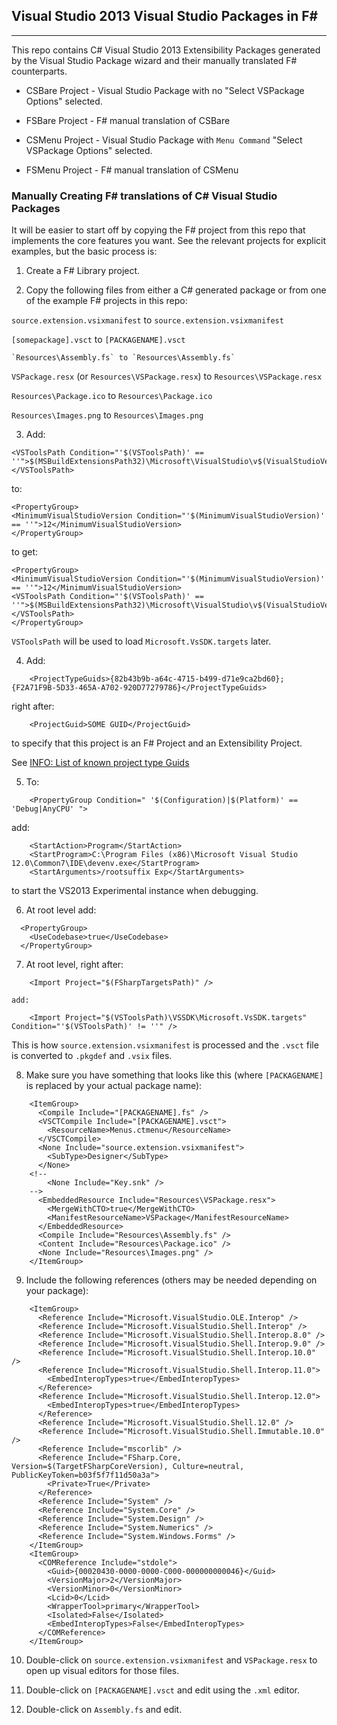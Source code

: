 ## Visual Studio 2013 Visual Studio Packages in F#
---

This repo contains C# Visual Studio 2013 Extensibility Packages generated
by the Visual Studio Package wizard and their manually translated F#
counterparts.

* CSBare Project - Visual Studio Package with no "Select VSPackage Options"
  selected.

* FSBare Project - F# manual translation of CSBare

* CSMenu Project - Visual Studio Package with `Menu Command` "Select
  VSPackage Options" selected.

* FSMenu Project - F# manual translation of CSMenu

### Manually Creating F# translations of C# Visual Studio Packages

It will be easier to start off by copying the F# project from this repo
that implements the core features you want. See the relevant projects for
explicit examples, but the basic process is:

1. Create a F# Library project.

2. Copy the following files from either a C# generated package or from one of
   the example F# projects in this repo:

`source.extension.vsixmanifest` to `source.extension.vsixmanifest`

   `[somepackage].vsct` to `[PACKAGENAME].vsct`

    `Resources\Assembly.fs` to `Resources\Assembly.fs`

   `VSPackage.resx` (or `Resources\VSPackage.resx`) to `Resources\VSPackage.resx`

   `Resources\Package.ico` to `Resources\Package.ico`

   `Resources\Images.png` to `Resources\Images.png`

3. Add:

```
<VSToolsPath Condition="'$(VSToolsPath)' ==
''">$(MSBuildExtensionsPath32)\Microsoft\VisualStudio\v$(VisualStudioVersion)</VSToolsPath>
```

   to:

```
<PropertyGroup>
<MinimumVisualStudioVersion Condition="'$(MinimumVisualStudioVersion)' == ''">12</MinimumVisualStudioVersion>
</PropertyGroup>
```

   to get:

```
<PropertyGroup>
<MinimumVisualStudioVersion Condition="'$(MinimumVisualStudioVersion)' == ''">12</MinimumVisualStudioVersion>
<VSToolsPath Condition="'$(VSToolsPath)' == ''">$(MSBuildExtensionsPath32)\Microsoft\VisualStudio\v$(VisualStudioVersion)</VSToolsPath>
</PropertyGroup>
```

`VSToolsPath` will be used to load `Microsoft.VsSDK.targets` later.

4. Add:
```
    <ProjectTypeGuids>{82b43b9b-a64c-4715-b499-d71e9ca2bd60};{F2A71F9B-5D33-465A-A702-920D77279786}</ProjectTypeGuids>
```

   right after:

```
    <ProjectGuid>SOME GUID</ProjectGuid>
```

   to specify that this project is an F# Project and an Extensibility Project.

   See
   [INFO: List of known project type Guids](http://www.mztools.com/articles/2008/mz2008017.aspx)

5. To:

```
    <PropertyGroup Condition=" '$(Configuration)|$(Platform)' == 'Debug|AnyCPU' ">
```
   add:
```
    <StartAction>Program</StartAction>
    <StartProgram>C:\Program Files (x86)\Microsoft Visual Studio 12.0\Common7\IDE\devenv.exe</StartProgram>
    <StartArguments>/rootsuffix Exp</StartArguments>
```

to start the VS2013 Experimental instance when debugging.

6. At root level add:

```
  <PropertyGroup>
    <UseCodebase>true</UseCodebase>
  </PropertyGroup>
```

7. At root level, right after:

```
    <Import Project="$(FSharpTargetsPath)" />
```

    add:

```
    <Import Project="$(VSToolsPath)\VSSDK\Microsoft.VsSDK.targets" Condition="'$(VSToolsPath)' != ''" />
```

This is how `source.extension.vsixmanifest` is processed and the `.vsct` file
    is converted to `.pkgdef` and `.vsix` files.

8. Make sure you have something that looks like this (where `[PACKAGENAME]`
   is replaced by your actual package name):

```
    <ItemGroup>
      <Compile Include="[PACKAGENAME].fs" />
      <VSCTCompile Include="[PACKAGENAME].vsct">
        <ResourceName>Menus.ctmenu</ResourceName>
      </VSCTCompile>
      <None Include="source.extension.vsixmanifest">
        <SubType>Designer</SubType>
      </None>
    <!--
        <None Include="Key.snk" />
    -->
      <EmbeddedResource Include="Resources\VSPackage.resx">
        <MergeWithCTO>true</MergeWithCTO>
        <ManifestResourceName>VSPackage</ManifestResourceName>
      </EmbeddedResource>
      <Compile Include="Resources\Assembly.fs" />
      <Content Include="Resources\Package.ico" />
      <None Include="Resources\Images.png" />
    </ItemGroup>
```

9. Include the following references (others may be needed depending on your
    package):

```
    <ItemGroup>
      <Reference Include="Microsoft.VisualStudio.OLE.Interop" />
      <Reference Include="Microsoft.VisualStudio.Shell.Interop" />
      <Reference Include="Microsoft.VisualStudio.Shell.Interop.8.0" />
      <Reference Include="Microsoft.VisualStudio.Shell.Interop.9.0" />
      <Reference Include="Microsoft.VisualStudio.Shell.Interop.10.0" />
      <Reference Include="Microsoft.VisualStudio.Shell.Interop.11.0">
        <EmbedInteropTypes>true</EmbedInteropTypes>
      </Reference>
      <Reference Include="Microsoft.VisualStudio.Shell.Interop.12.0">
        <EmbedInteropTypes>true</EmbedInteropTypes>
      </Reference>
      <Reference Include="Microsoft.VisualStudio.Shell.12.0" />
      <Reference Include="Microsoft.VisualStudio.Shell.Immutable.10.0" />
      <Reference Include="mscorlib" />
      <Reference Include="FSharp.Core, Version=$(TargetFSharpCoreVersion), Culture=neutral, PublicKeyToken=b03f5f7f11d50a3a">
        <Private>True</Private>
      </Reference>
      <Reference Include="System" />
      <Reference Include="System.Core" />
      <Reference Include="System.Design" />
      <Reference Include="System.Numerics" />
      <Reference Include="System.Windows.Forms" />
    </ItemGroup>
    <ItemGroup>
      <COMReference Include="stdole">
        <Guid>{00020430-0000-0000-C000-000000000046}</Guid>
        <VersionMajor>2</VersionMajor>
        <VersionMinor>0</VersionMinor>
        <Lcid>0</Lcid>
        <WrapperTool>primary</WrapperTool>
        <Isolated>False</Isolated>
        <EmbedInteropTypes>False</EmbedInteropTypes>
      </COMReference>
    </ItemGroup>
```

10. Double-click on `source.extension.vsixmanifest` and  `VSPackage.resx`
    to open up visual editors for those files.

11. Double-click on `[PACKAGENAME].vsct` and edit using the `.xml` editor.

12. Double-click on `Assembly.fs` and edit.




    <!--
       Local Variables:
       coding: utf-8
       mode: markdown
       mode: auto-fill
       indent-tabs-mode: nil
       sentence-end-double-space: t
       fill-column: 75
       standard-indent: 3
       tab-stop-list: (3 6 9 12 15 18 21 24 27 30 33 36 39 42 45 48 51 54 57 60)
       End:
    -->

